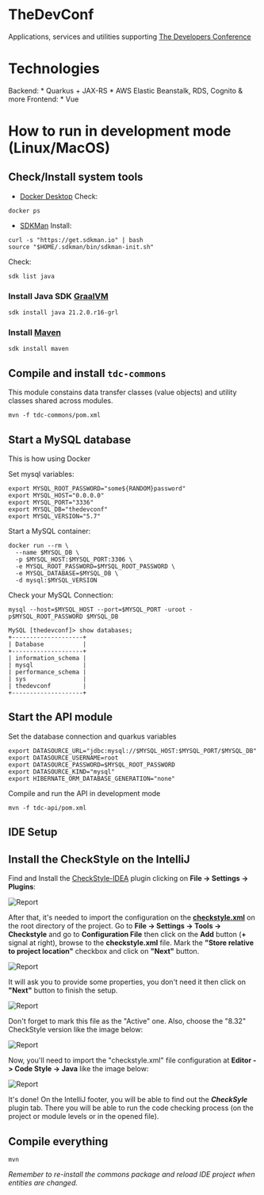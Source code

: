 # TheDevConf

Applications, services and utilities supporting [The Developers Conference](https://thedevconf.com)

# Technologies

Backend:
    * Quarkus + JAX-RS
    * AWS Elastic Beanstalk, RDS, Cognito & more
Frontend: 
    * Vue

# How to run in development mode (Linux/MacOS)

## Check/Install system tools
* [Docker Desktop](https://docs.docker.com/get-docker/)
Check:
```shell
docker ps
```
* [SDKMan](https://sdkman.io/)
Install:
```shell
curl -s "https://get.sdkman.io" | bash
source "$HOME/.sdkman/bin/sdkman-init.sh"
```

Check:
```shell
sdk list java
```

### Install Java SDK [GraalVM](https://www.graalvm.org/)
```shell
sdk install java 21.2.0.r16-grl
```

### Install [Maven](https://sdkman.io/sdks#maven)
```shell
sdk install maven
```
## Compile and install ```tdc-commons```

This module constains data transfer classes (value objects) and utility classes shared across modules.
```shell
mvn -f tdc-commons/pom.xml
```

## Start a MySQL database

This is how using Docker

Set mysql variables:
```shell
export MYSQL_ROOT_PASSWORD="some${RANDOM}password"
export MYSQL_HOST="0.0.0.0"
export MYSQL_PORT="3336"
export MYSQL_DB="thedevconf"
export MYSQL_VERSION="5.7"

```

Start a MySQL container:
```shell
docker run --rm \
  --name $MYSQL_DB \
  -p $MYSQL_HOST:$MYSQL_PORT:3306 \
  -e MYSQL_ROOT_PASSWORD=$MYSQL_ROOT_PASSWORD \
  -e MYSQL_DATABASE=$MYSQL_DB \
  -d mysql:$MYSQL_VERSION
```

Check your MySQL Connection:
```shell
mysql --host=$MYSQL_HOST --port=$MYSQL_PORT -uroot -p$MYSQL_ROOT_PASSWORD $MYSQL_DB
```

```
MySQL [thedevconf]> show databases;
+--------------------+
| Database           |
+--------------------+
| information_schema |
| mysql              |
| performance_schema |
| sys                |
| thedevconf         |
+--------------------+
```

## Start the API module

Set the database connection and quarkus variables
```shell
export DATASOURCE_URL="jdbc:mysql://$MYSQL_HOST:$MYSQL_PORT/$MYSQL_DB"
export DATASOURCE_USERNAME=root
export DATASOURCE_PASSWORD=$MYSQL_ROOT_PASSWORD
export DATASOURCE_KIND="mysql"
export HIBERNATE_ORM_DATABASE_GENERATION="none"
```

Compile and run the API in development mode
```shell
mvn -f tdc-api/pom.xml
```


## IDE Setup

## Install the CheckStyle on the IntelliJ

Find and Install the [CheckStyle-IDEA](https://plugins.jetbrains.com/plugin/1065-checkstyle-idea) plugin clicking on **File -> Settings -> Plugins**:

![Report](imgs/checkstyle-idea-plugin-intellij.png)

After that, it's needed to import the configuration on the [**checkstyle.xml**]((checkstyle.xml)) on the root directory of the project. Go to **File -> Settings -> Tools -> Checkstyle** and go to **Configuration File** then click on the **Add** button (**+** signal at right), browse to the **checkstyle.xml** file. Mark the **"Store relative to project location"** checkbox and click on **"Next"** button.

![Report](imgs/checkstyle-idea-plugin-settings-01.png)

It will ask you to provide some properties, you don't need it then click on **"Next"** button to finish the setup.

![Report](imgs/checkstyle-idea-plugin-settings-02.png)

Don't forget to mark this file as the "Active" one. Also, choose the "8.32" CheckStyle version like the image below:

![Report](imgs/checkstyle-idea-plugin-settings-03.png)

Now, you'll need to import the "checkstyle.xml" file configuration at **Editor -> Code Style -> Java** like the image below:

![Report](imgs/checkstyle-idea-plugin-settings-04.png)

It's done! On the IntelliJ footer, you will be able to find out the ***CheckSyle*** plugin tab. There you will be able to run the code checking process (on the project or module levels or in the opened file).

## Compile everything
```
mvn
```

*Remember to re-install the commons package and reload IDE project when entities are changed.*
